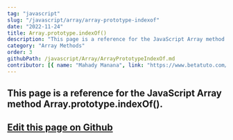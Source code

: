 ```yaml
---
tag: "javascript"
slug: "/javascript/array/array-prototype-indexof"
date: "2022-11-24"
title: Array.prototype.indexOf()
description: "This page is a reference for the JavaScript Array method Array.prototype.indexOf()."
category: "Array Methods"
order: 3
githubPath: /javascript/Array/ArrayPrototypeIndexOf.md
contributor: [{ name: "Mahady Manana", link: "https://www.betatuto.com/" }]
---
```



## This page is a reference for the JavaScript Array method Array.prototype.indexOf().

## <a href="https://github.com/mahady-manana/betatuto-docs/tree/main/docs/javascript/Array/ArrayPrototypeIndexOf.md" target="_blank">Edit this page on Github</a>

